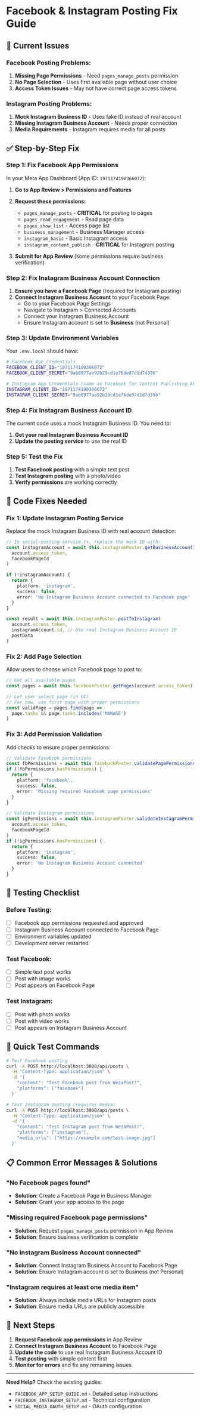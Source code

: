 # Facebook & Instagram Posting Fix Guide

## 🚨 **Current Issues**

### **Facebook Posting Problems:**
1. **Missing Page Permissions** - Need `pages_manage_posts` permission
2. **No Page Selection** - Uses first available page without user choice
3. **Access Token Issues** - May not have correct page access tokens

### **Instagram Posting Problems:**
1. **Mock Instagram Business ID** - Uses fake ID instead of real account
2. **Missing Instagram Business Account** - Needs proper connection
3. **Media Requirements** - Instagram requires media for all posts

## ✅ **Step-by-Step Fix**

### **Step 1: Fix Facebook App Permissions**

In your Meta App Dashboard (App ID: `1971174190366072`):

1. **Go to App Review > Permissions and Features**
2. **Request these permissions:**
   - `pages_manage_posts` - **CRITICAL** for posting to pages
   - `pages_read_engagement` - Read page data
   - `pages_show_list` - Access page list
   - `business_management` - Business Manager access
   - `instagram_basic` - Basic Instagram access
   - `instagram_content_publish` - **CRITICAL** for Instagram posting

3. **Submit for App Review** (some permissions require business verification)

### **Step 2: Fix Instagram Business Account Connection**

1. **Ensure you have a Facebook Page** (required for Instagram posting)
2. **Connect Instagram Business Account** to your Facebook Page:
   - Go to your Facebook Page Settings
   - Navigate to Instagram > Connected Accounts
   - Connect your Instagram Business Account
   - Ensure Instagram account is set to **Business** (not Personal)

### **Step 3: Update Environment Variables**

Your `.env.local` should have:
```bash
# Facebook App Credentials
FACEBOOK_CLIENT_ID="1971174190366072"
FACEBOOK_CLIENT_SECRET="9ab8977ae92b29cd1e76de87d1d7d396"

# Instagram App Credentials (same as Facebook for Content Publishing API)
INSTAGRAM_CLIENT_ID="1971174190366072"
INSTAGRAM_CLIENT_SECRET="9ab8977ae92b29cd1e76de87d1d7d396"
```

### **Step 4: Fix Instagram Business Account ID**

The current code uses a mock Instagram Business ID. You need to:

1. **Get your real Instagram Business Account ID**
2. **Update the posting service** to use the real ID

### **Step 5: Test the Fix**

1. **Test Facebook posting** with a simple text post
2. **Test Instagram posting** with a photo/video
3. **Verify permissions** are working correctly

## 🔧 **Code Fixes Needed**

### **Fix 1: Update Instagram Posting Service**

Replace the mock Instagram Business ID with real account detection:

```typescript
// In social-posting-service.ts, replace the mock ID with:
const instagramAccount = await this.instagramPoster.getBusinessAccountInfo(
  account.access_token, 
  facebookPageId
)

if (!instagramAccount) {
  return {
    platform: 'instagram',
    success: false,
    error: 'No Instagram Business Account connected to Facebook page'
  }
}

const result = await this.instagramPoster.postToInstagram(
  account.access_token,
  instagramAccount.id, // Use real Instagram Business Account ID
  postData
)
```

### **Fix 2: Add Page Selection**

Allow users to choose which Facebook page to post to:

```typescript
// Get all available pages
const pages = await this.facebookPoster.getPages(account.access_token)

// Let user select page (in UI)
// For now, use first page with proper permissions
const validPage = pages.find(page => 
  page.tasks && page.tasks.includes('MANAGE')
)
```

### **Fix 3: Add Permission Validation**

Add checks to ensure proper permissions:

```typescript
// Validate Facebook permissions
const fbPermissions = await this.facebookPoster.validatePagePermissions(account.access_token)
if (!fbPermissions.hasPermissions) {
  return {
    platform: 'facebook',
    success: false,
    error: 'Missing required Facebook page permissions'
  }
}

// Validate Instagram permissions
const igPermissions = await this.instagramPoster.validateInstagramPermissions(
  account.access_token, 
  facebookPageId
)
if (!igPermissions.hasPermissions) {
  return {
    platform: 'instagram',
    success: false,
    error: 'No Instagram Business Account connected'
  }
}
```

## 🧪 **Testing Checklist**

### **Before Testing:**
- [ ] Facebook app permissions requested and approved
- [ ] Instagram Business Account connected to Facebook Page
- [ ] Environment variables updated
- [ ] Development server restarted

### **Test Facebook:**
- [ ] Simple text post works
- [ ] Post with image works
- [ ] Post appears on Facebook Page

### **Test Instagram:**
- [ ] Post with photo works
- [ ] Post with video works
- [ ] Post appears on Instagram Business Account

## 🚀 **Quick Test Commands**

```bash
# Test Facebook posting
curl -X POST http://localhost:3000/api/posts \
  -H "Content-Type: application/json" \
  -d '{
    "content": "Test Facebook post from WezaPost!",
    "platforms": ["facebook"]
  }'

# Test Instagram posting (requires media)
curl -X POST http://localhost:3000/api/posts \
  -H "Content-Type: application/json" \
  -d '{
    "content": "Test Instagram post from WezaPost!",
    "platforms": ["instagram"],
    "media_urls": ["https://example.com/test-image.jpg"]
  }'
```

## 📋 **Common Error Messages & Solutions**

### **"No Facebook pages found"**
- **Solution**: Create a Facebook Page in Business Manager
- **Solution**: Grant your app access to the page

### **"Missing required Facebook page permissions"**
- **Solution**: Request `pages_manage_posts` permission in App Review
- **Solution**: Ensure business verification is complete

### **"No Instagram Business Account connected"**
- **Solution**: Connect Instagram Business Account to Facebook Page
- **Solution**: Ensure Instagram account is set to Business (not Personal)

### **"Instagram requires at least one media item"**
- **Solution**: Always include media URLs for Instagram posts
- **Solution**: Ensure media URLs are publicly accessible

## 🎯 **Next Steps**

1. **Request Facebook app permissions** in App Review
2. **Connect Instagram Business Account** to Facebook Page
3. **Update the code** to use real Instagram Business Account ID
4. **Test posting** with simple content first
5. **Monitor for errors** and fix any remaining issues

---

**Need Help?** Check the existing guides:
- `FACEBOOK_APP_SETUP_GUIDE.md` - Detailed setup instructions
- `FACEBOOK_INSTAGRAM_SETUP.md` - Technical configuration
- `SOCIAL_MEDIA_OAUTH_SETUP.md` - OAuth configuration
